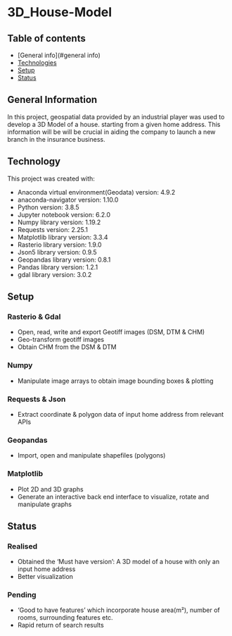 # 3D_House-Model


## Table of contents

* [General info](#general info)
* [Technologies](#technologies)
* [Setup](#setup)
* [Status](#status)


## General Information

In this project,  geospatial data provided by an industrial player was used to develop a 3D Model of a house. 
starting from a given home address. 
This information will be will be crucial in aiding the company to launch a new branch in the insurance business.


## Technology

This project was created with:

* Anaconda virtual environment(Geodata)  version: 4.9.2
* anaconda-navigator version: 1.10.0
* Python version: 3.8.5
* Jupyter notebook version: 6.2.0
* Numpy library version: 1.19.2
* Requests version: 2.25.1
* Matplotlib library version: 3.3.4
* Rasterio library version: 1.9.0
* Json5 library version: 0.9.5
* Geopandas library version: 0.8.1
* Pandas library version: 1.2.1
* gdal library version: 3.0.2


## Setup

### Rasterio & Gdal
* Open, read, write and export Geotiff images (DSM, DTM & CHM)
* Geo-transform geotiff images 
* Obtain CHM from the DSM & DTM 

### Numpy
* Manipulate image arrays to obtain image bounding boxes & plotting

### Requests & Json
* Extract coordinate & polygon data of input home address from relevant APIs

### Geopandas
* Import, open and manipulate shapefiles (polygons)

### Matplotlib
* Plot 2D and 3D graphs
* Generate an interactive back end interface to visualize, rotate and manipulate graphs


## Status

### Realised 
* Obtained the ‘Must have version’: A 3D model of a house with only an input home address
* Better visualization 

### Pending
* ‘Good to have features’ which incorporate house area(m²), number of rooms, surrounding features etc.
* Rapid return of search results   

